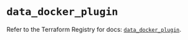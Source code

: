 # `data_docker_plugin`

Refer to the Terraform Registry for docs: [`data_docker_plugin`](https://registry.terraform.io/providers/kreuzwerker/docker/3.5.0/docs/data-sources/plugin).
